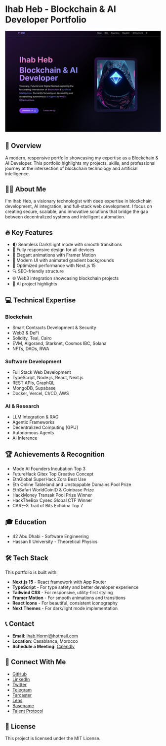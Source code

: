 # Ihab Heb - Blockchain & AI Developer Portfolio

![Portfolio Preview](./public/Images/preview.png)

## 🚀 Overview

A modern, responsive portfolio showcasing my expertise as a Blockchain & AI Developer. This portfolio highlights my projects, skills, and professional journey at the intersection of blockchain technology and artificial intelligence.

## 👨‍💻 About Me

I'm Ihab Heb, a visionary technologist with deep expertise in blockchain development, AI integration, and full-stack web development. I focus on creating secure, scalable, and innovative solutions that bridge the gap between decentralized systems and intelligent automation.

## 🔥 Key Features

- 🌓 Seamless Dark/Light mode with smooth transitions
- 📱 Fully responsive design for all devices
- 💫 Elegant animations with Framer Motion
- 🎨 Modern UI with animated gradient backgrounds
- 🚀 Optimized performance with Next.js 15
- 🔍 SEO-friendly structure
- 🌐 Web3 integration showcasing blockchain projects
- 🤖 AI project highlights

## 💻 Technical Expertise

### Blockchain

- Smart Contracts Development & Security
- Web3 & DeFi
- Solidity, Teal, Cairo
- EVM, Algorand, Starknet, Cosmos IBC, Solana
- NFTs, DAOs, RWA

### Software Development

- Full Stack Web Development
- TypeScript, Node.js, React, Next.js
- REST APIs, GraphQL
- MongoDB, Supabase
- Docker, Vercel, CI/CD, AWS

### AI & Research

- LLM Integration & RAG
- Agentic Frameworks
- Decentralized Computing [GPU]
- Autonomous Agents
- AI Inference

## 🏆 Achievements & Recognition

- Mode AI Founders Incubation Top 3
- FutureHack Gitex Top Creative Concept
- EthGlobal SuperHack Zora Best Use
- Eth Online Tableland and Unstoppable Domains Pool Prize
- EthSafari WorldCoinID & Coinbase Prize
- HackMoney Transak Pool Prize Winner
- HackTheBox Cysec Global CTF Winner
- CARE-X Trail of Bits Echidna Top 7

## 🎓 Education

- 42 Abu Dhabi - Software Engineering
- Hassan II University - Theoretical Physics

## 🛠️ Tech Stack

This portfolio is built with:

- **Next.js 15** - React framework with App Router
- **TypeScript** - For type safety and better developer experience
- **Tailwind CSS** - For responsive, utility-first styling
- **Framer Motion** - For smooth animations and transitions
- **React Icons** - For beautiful, consistent iconography
- **Next Themes** - For dark/light mode implementation

## 📞 Contact

- **Email**: Ihab.Hormi@hotmail.com
- **Location**: Casablanca, Morocco
- **Schedule a Meeting**: [Calendly](https://calendly.com/ihab-heb/collab)

## 🔗 Connect With Me

- [GitHub](https://github.com/hebx)
- [LinkedIn](https://www.linkedin.com/in/ihab-hormi-552b63219/)
- [Twitter](https://x.com/lordheb)
- [Telegram](https://t.me/lord_heb)
- [Farcaster](https://warpcast.com/lordheb.eth)
- [Lens](https://hey.xyz/u/@lordheb)
- [Basename](https://www.base.org/name/lordheb)
- [Talent Protocol](https://app.talentprotocol.com/profile/2912579)

## 📄 License

This project is licensed under the MIT License.
